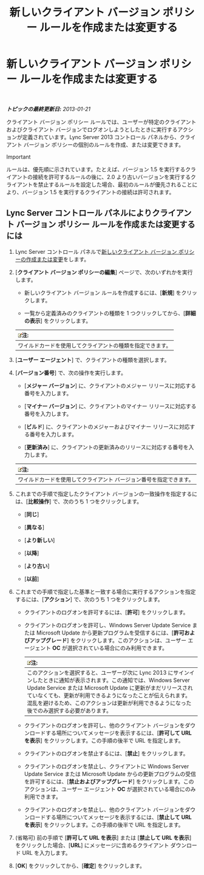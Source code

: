 ﻿---
title: 新しいクライアント バージョン ポリシー ルールを作成または変更する
TOCTitle: 新しいクライアント バージョン ポリシー ルールを作成または変更する
ms:assetid: 6f879d99-8401-41e0-a562-195c890d63ea
ms:mtpsurl: https://technet.microsoft.com/ja-jp/library/JJ898478(v=OCS.15)
ms:contentKeyID: 52056624
ms.date: 05/19/2016
mtps_version: v=OCS.15
ms.translationtype: HT
---

# 新しいクライアント バージョン ポリシー ルールを作成または変更する

 

_**トピックの最終更新日:** 2013-01-21_

クライアント バージョン ポリシー ルールでは、ユーザーが特定のクライアントおよびクライアント バージョンでログオンしようとしたときに実行するアクションが定義されています。Lync Server 2013 コントロール パネルから、クライアント バージョン ポリシーの個別のルールを作成、または変更できます。


> [!IMPORTANT]
> ルールは、優先順に示されています。たとえば、バージョン 1.5 を実行するクライアントの接続を許可するルールの後に、2.0 より古いバージョンを実行するクライアントを禁止するルールを設定した場合、最初のルールが優先されることにより、バージョン 1.5 を実行するクライアントの接続は許可されます。



## Lync Server コントロール パネルによりクライアント バージョン ポリシー ルールを作成または変更するには

1.  Lync Server コントロール パネルで[新しいクライアント バージョン ポリシーの作成または変更](lync-server-2013-create-or-modify-a-new-client-version-policy.md)をします。

2.  \[**クライアント バージョン ポリシーの編集**\] ページで、次のいずれかを実行します。
    
      - 新しいクライアント バージョン ルールを作成するには、\[**新規**\] をクリックします。
    
      - 一覧から定義済みのクライアントの種類を 1 つクリックしてから、\[**詳細の表示**\] をクリックします。
    
    <table>
    <thead>
    <tr class="header">
    <th><img src="images/Gg412781.note(OCS.15).gif" title="note" alt="note" />注:</th>
    </tr>
    </thead>
    <tbody>
    <tr class="odd">
    <td>ワイルドカードを使用してクライアントの種類を指定できます。</td>
    </tr>
    </tbody>
    </table>


3.  \[**ユーザー エージェント**\] で、クライアントの種類を選択します。

4.  \[**バージョン番号**\] で、次の操作を実行します。
    
      - \[**メジャー バージョン**\] に、クライアントのメジャー リリースに対応する番号を入力します。
    
      - \[**マイナー バージョン**\] に、クライアントのマイナー リリースに対応する番号を入力します。
    
      - \[**ビルド**\] に、クライアントのメジャーおよびマイナー リリースに対応する番号を入力します。
    
      - \[**更新済み**\] に、クライアントの更新済みのリリースに対応する番号を入力します。
    
    <table>
    <thead>
    <tr class="header">
    <th><img src="images/Gg412781.note(OCS.15).gif" title="note" alt="note" />注:</th>
    </tr>
    </thead>
    <tbody>
    <tr class="odd">
    <td>ワイルドカードを使用してクライアント バージョン番号を指定できます。</td>
    </tr>
    </tbody>
    </table>


5.  これまでの手順で指定したクライアント バージョンの一致操作を指定するには、\[**比較操作**\] で、次のうち 1 つをクリックします。
    
      - \[**同じ**\]
    
      - \[**異なる**\]
    
      - \[**より新しい**\]
    
      - \[**以降**\]
    
      - \[**より古い**\]
    
      - \[**以前**\]

6.  これまでの手順で指定した基準と一致する場合に実行するアクションを指定するには、\[**アクション**\] で、次のうち 1 つをクリックします。
    
      - クライアントのログオンを許可するには、\[**許可**\] をクリックします。
    
      - クライアントのログオンを許可し、Windows Server Update Service または Microsoft Update から更新プログラムを受信するには、\[**許可およびアップグレード**\] をクリックします。このアクションは、ユーザー エージェント **OC** が選択されている場合にのみ利用できます。
        
        <table>
        <thead>
        <tr class="header">
        <th><img src="images/Gg412781.note(OCS.15).gif" title="note" alt="note" />注:</th>
        </tr>
        </thead>
        <tbody>
        <tr class="odd">
        <td>このアクションを選択すると、ユーザーが次に Lync 2013 にサインインしたときに通知が表示されます。この通知では、Windows Server Update Service または Microsoft Update に更新がまだリリースされていなくても、更新が利用できるようになったことが伝えられます。混乱を避けるため、このアクションは更新が利用できるようになった後でのみ選択する必要があります。</td>
        </tr>
        </tbody>
        </table>
    
      - クライアントのログオンを許可し、他のクライアント バージョンをダウンロードする場所についてメッセージを表示するには、\[**許可して URL を表示**\] をクリックします。この手順の後半で URL を指定します。
    
      - クライアントのログオンを禁止するには、\[**禁止**\] をクリックします。
    
      - クライアントのログオンを禁止し、クライアントに Windows Server Update Service または Microsoft Update からの更新プログラムの受信を許可するには、\[**禁止およびアップグレード**\] をクリックします。このアクションは、ユーザー エージェント **OC** が選択されている場合にのみ利用できます。
    
      - クライアントのログオンを禁止し、他のクライアント バージョンをダウンロードする場所についてメッセージを表示するには、\[**禁止して URL を表示**\] をクリックします。この手順の後半で URL を指定します。

7.  (省略可) 前の手順で \[**許可して URL を表示**\] または \[**禁止して URL を表示**\] をクリックした場合、\[**URL**\] にメッセージに含めるクライアント ダウンロード URL を入力します。

8.  \[**OK**\] をクリックしてから、\[**確定**\] をクリックします。

